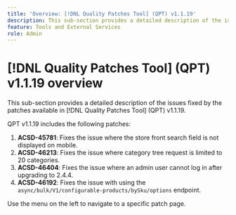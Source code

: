 ```yaml
---
title: 'Overview: [!DNL Quality Patches Tool] (QPT) v1.1.19'
description: This sub-section provides a detailed description of the issues fixed by the patches available in [!DNL Quality Patches Tool] (QPT) v1.1.19.
feature: Tools and External Services
role: Admin
---
```

# [!DNL Quality Patches Tool] (QPT) v1.1.19 overview

This sub-section provides a detailed description of the issues fixed by the patches available in [!DNL Quality Patches Tool] (QPT) v1.1.19.

QPT v1.1.19 includes the following patches:

1. **ACSD-45781**: Fixes the issue where the store front search field is not displayed on mobile.
1. **ACSD-46213**: Fixes the issue where category tree request is limited to 20 categories.
1. **ACSD-46404**: Fixes the issue where an admin user cannot log in after upgrading to 2.4.4.
1. **ACSD-46192**: Fixes the issue with using the `async/bulk/V1/configurable-products/bySku/options` endpoint.

Use the menu on the left to navigate to a specific patch page.
